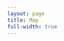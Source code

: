 ```yaml
---
layout: page
title: Map
full-width: true
---
```



<div style=text-align: center>
<object type=image/svg+xml data=/svgs/DifferentialGeometry.txt.svg> </object>
</div>
